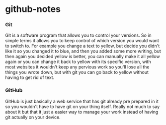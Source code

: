 # github-notes
### Git
Git is a software program that allows you to control your versions. So in simple terms it allows you to keep control of which version you would want to switch to. For example you change a text to yellow, but decide you didn't like it so you changed it to blue, and then you added some more writing, but then again you decided yellow is better, you can manually make it all yellow again or you can change it back to yellow with its specific version, with most websites it wouldn't keep any pervious work so you'll lose all the things you wrote down, but with git you can go back to yellow without having to get rid of text.
### GitHub 
GitHub is just basically a web service that has git already pre prepared in it so you wouldn't have to have git on your thing itself. Really not much to say about it but that it just a easier way to manage your work instead of having git actually on your device. 
